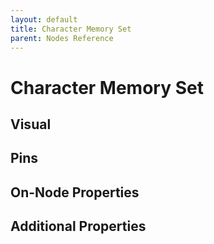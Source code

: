 ```yaml
---
layout: default
title: Character Memory Set
parent: Nodes Reference
---
```

# Character Memory Set

## Visual

## Pins

## On-Node Properties

## Additional Properties